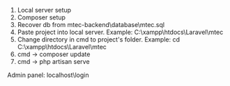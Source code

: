 1. Local server setup
2. Composer setup
3. Recover db from mtec-backend\database\mtec.sql
4. Paste project into local server. Example: C:\xampp\htdocs\Laravel\mtec
5. Change directory in cmd to project's folder. Example: cd C:\xampp\htdocs\Laravel\mtec
6. cmd -> composer update
7. cmd -> php artisan serve

Admin panel: localhost\login
